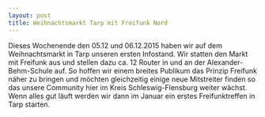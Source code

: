 ```yaml
---
layout: post
title: Weihnachtsmarkt Tarp mit Freifunk Nord
---
```

Dieses Wochenende den 05.12 und 06.12.2015 haben wir auf dem Weihnachtsmarkt in Tarp unseren ersten Infostand.
Wir statten den Markt mit Freifunk aus und stellen dazu ca. 12 Router in und an der Alexander-Behm-Schule auf.
So hoffen wir einem breites Publikum das Prinzip Freifunk näher zu bringen und möchten gleichzeitig einige neue Mitstreiter 
finden so das unsere Community hier im Kreis Schleswig-Flensburg weiter wächst.
Wenn alles gut läuft werden wir dann im Januar ein erstes Freifunktreffen in Tarp starten.
